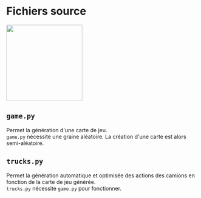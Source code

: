 # Fichiers source

<img src="https://user-images.githubusercontent.com/72506988/164978838-7a499e5a-b55f-477b-913c-42594b3c9dba.png" width="200"/>

## `game.py`
Permet la génération d'une carte de jeu.  
`game.py` nécessite une graine aléatoire. La création d'une carte est alors semi-aléatoire.

## `trucks.py` 
Permet la génération automatique et optimisée des actions des camions en fonction de la carte de jeu générée.  
`trucks.py` nécessite `game.py` pour fonctionner.

